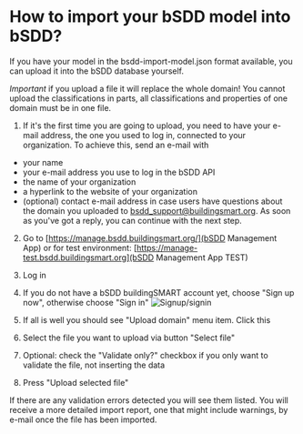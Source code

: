 # How to import your bSDD model into bSDD?

If you have your model in the bsdd-import-model.json format available, you can upload it into the bSDD database yourself.

*Important* if you upload a file it will replace the whole domain! You cannot upload the classifications in parts, all classifications and properties of one domain must be in one file.

1. If it's the first time you are going to upload, you need to have your e-mail address, the one you used to log in, connected to your organization. To achieve this, send an e-mail with
- your name
- your e-mail address you use to log in the bSDD API
- the name of your organization
- a hyperlink to the website of your organization
- (optional) contact e-mail address in case users have questions about the domain you uploaded
to bsdd_support@buildingsmart.org.
As soon as you've got a reply, you can continue with the next step.

2. Go to [https://manage.bsdd.buildingsmart.org/](bSDD Management App)
or for test environment: [https://manage-test.bsdd.buildingsmart.org](bSDD Management App TEST)

3. Log in

4. If you do not have a bSDD buildingSMART account yet, choose "Sign up now", otherwise choose "Sign in"
![Signup/signin](https://raw.githubusercontent.com/buildingSMART/bSDD/master/Documentation/graphics/Screenshot_03_signupsignin.png)

5. If all is well you should see "Upload domain" menu item. Click this

6. Select the file you want to upload via button "Select file"

7. Optional: check the "Validate only?" checkbox if you only want to validate the file, not inserting the data

8. Press "Upload selected file"

If there are any validation errors detected you will see them listed. You will receive a more detailed import report, one that might include warnings, by e-mail once the file has been imported.
